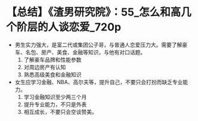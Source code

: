 # 【总结】《渣男研究院》：55_怎么和高几个阶层的人谈恋爱_720p

-   男生实力强大，是富二代或集团公子哥，与普通人恋爱压力大。需要了解豪车、名包、房产、美食、金融等知识，与他有对口话题。
    1.  了解豪车品牌和性能参数
    2.  对周边房产有认知
    3.  熟悉高级美食和金融知识
-   女生应学习金融、NBA、高尔夫等，提升自己，不要只会打扮而缺乏专业能力。
    1.  学习金融知识至少两三个月
    2.  提升专业能力，不只是外表
    3.  相互成长，不要只会空谈赞美。